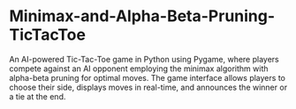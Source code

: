 # Minimax-and-Alpha-Beta-Pruning-TicTacToe
An AI-powered Tic-Tac-Toe game in Python using Pygame, where players compete against an AI opponent employing the minimax algorithm with alpha-beta pruning for optimal moves. The game interface allows players to choose their side, displays moves in real-time, and announces the winner or a tie at the end.
